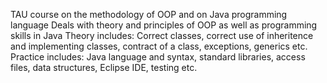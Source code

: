 TAU course on the methodology of OOP and on Java programming language
Deals with theory and principles of OOP as well as programming skills in Java
Theory includes:
Correct classes, correct use of inheritence and implementing classes, contract of a class, exceptions, generics etc.
Practice includes:
Java language and syntax, standard libraries, access files, data structures, Eclipse IDE, testing etc.
